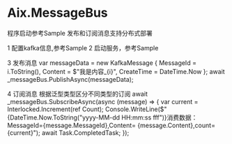 # Aix.MessageBus
程序启动参考Sample
发布和订阅消息支持分布式部署

1 配置kafka信息,参考Sample
2 启动服务，参考Sample

3 发布消息
 var messageData = new KafkaMessage { MessageId = i.ToString(), Content = $"我是内容_{i}", CreateTime = DateTime.Now };
  await _messageBus.PublishAsync(messageData);
  
  4 订阅消息 根据泛型类型区分不同类型的订阅
   await _messageBus.SubscribeAsync<KafkaMessage>(async (message) =>
   {
       var current = Interlocked.Increment(ref Count);
       Console.WriteLine($"{DateTime.Now.ToString("yyyy-MM-dd HH:mm:ss fff")}消费数据：MessageId={message.MessageId},Content=                         {message.Content},count={current}");
       await Task.CompletedTask;
   });
 

